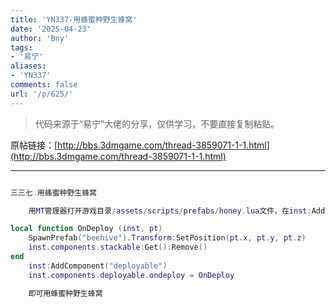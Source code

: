 ```yaml
---
title: 'YN337-用蜂蜜种野生蜂窝'
date: '2025-04-23'
author: 'Bny'
tags:
- '易宁'
aliases:
- 'YN337'
comments: false
url: '/p/625/'
---
```


> 代码来源于“易宁”大佬的分享，仅供学习，不要直接复制粘贴。

原帖链接：[http://bbs.3dmgame.com/thread-3859071-1-1.html](http://bbs.3dmgame.com/thread-3859071-1-1.html)

---

```lua  

三三七.用蜂蜜种野生蜂窝

	用MT管理器打开游戏目录/assets/scripts/prefabs/honey.lua文件，在inst:AddComponent("inspectable")的下一行插入以下内容：

local function OnDeploy (inst, pt)
	SpawnPrefab("beehive").Transform:SetPosition(pt.x, pt.y, pt.z)
	inst.components.stackable:Get():Remove()
end
	inst:AddComponent("deployable")
	inst.components.deployable.ondeploy = OnDeploy

	即可用蜂蜜种野生蜂窝

```  

